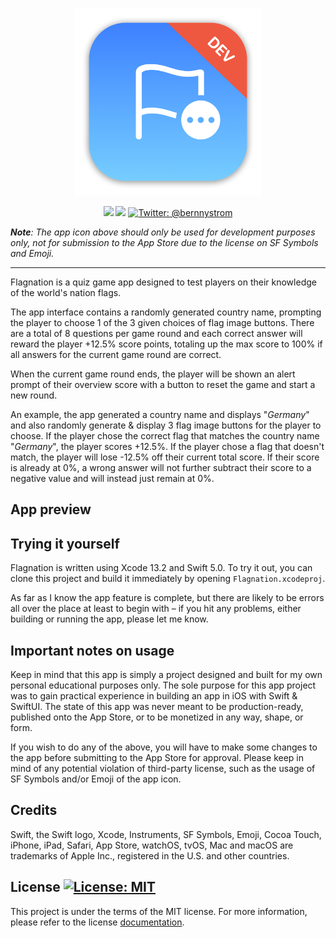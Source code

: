 <p align="center">
    <img src="./Flagnation/Assets.xcassets/AppIcon.appiconset/mac512.png" alt="Flagnation logo" width="300" maxHeight="171" />
</p>

<p align="center">
    <img src="https://img.shields.io/badge/iOS-15.0+-blue.svg" />
    <img src="https://img.shields.io/badge/Swift-5.0-orange.svg" />
    <a href="https://twitter.com/bernnystrom">
        <img src="https://img.shields.io/badge/Contact-@bernnystrom-lightgrey.svg?style=flat" alt="Twitter: @bernnystrom" />
    </a>
</p>

  ***Note**: The app icon above should only be used for development purposes only, not for submission to the App Store due to the license on SF Symbols and Emoji.*

 <hr />

Flagnation is a quiz game app designed to test players on their knowledge of the world's nation flags.

The app interface contains a randomly generated country name, prompting the player to choose 1 of the 3 given choices of flag image buttons. There are a total of 8 questions per game round and each correct answer will reward the player +12.5% score points, totaling up the max score to 100% if all answers for the current game round are correct.

When the current game round ends, the player will be shown an alert prompt of their overview score with a button to reset the game and start a new round.

An example, the app generated a country name and displays "*Germany*" and also randomly generate & display 3 flag image buttons for the player to choose. If the player chose the correct flag that matches the country name "*Germany*", the player scores +12.5%. If the player chose a flag that doesn't match, the player will lose -12.5% off their current total score. If their score is already at 0%, a wrong answer will not further subtract their score to a negative value and will instead just remain at 0%.

## App preview



## Trying it yourself

Flagnation is written using Xcode 13.2 and Swift 5.0. To try it out, you can clone this project and build it immediately by opening `Flagnation.xcodeproj`.

As far as I know the app feature is complete, but there are likely to be errors all over the place at least to begin with – if you hit any problems, either building or running the app, please let me know.

## Important notes on usage

Keep in mind that this app is simply a project designed and built for my own personal educational purposes only. The sole purpose for this app project was to gain practical experience in building an app in iOS with Swift & SwiftUI. The state of this app was never meant to be production-ready, published onto the App Store, or to be monetized in any way, shape, or form.

If you wish to do any of the above, you will have to make some changes to the app before submitting to the App Store for approval. Please keep in mind of any potential violation of third-party license, such as the usage of SF Symbols and/or Emoji of the app icon.

## Credits

Swift, the Swift logo, Xcode, Instruments, SF Symbols, Emoji, Cocoa Touch, iPhone, iPad, Safari, App Store, watchOS, tvOS, Mac and macOS are trademarks of Apple Inc., registered in the U.S. and other countries.

## License <a aria-label="Flagnation is free to use" href="https://choosealicense.com/licenses/mit/" target="_blank"><img alt="License: MIT" src="https://img.shields.io/badge/License-MIT-success.svg?style=flat-square&color=33CC12" target="_blank" /></a>

This project is under the terms of the MIT license. For more information, please refer to the license [documentation](LICENSE).